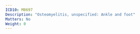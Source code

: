```yaml
---
ICD10: M8697
Description: "Osteomyelitis, unspecified: Ankle and foot"
Matters: No
Weight: 0
---
```


